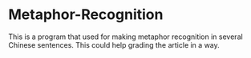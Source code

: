 # Metaphor-Recognition
This is a program that used for making metaphor recognition in several Chinese sentences. This could help grading the article in a way. 
